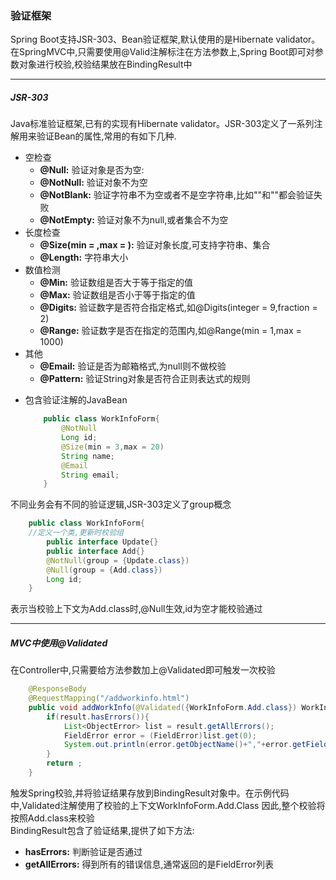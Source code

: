 ### 验证框架
Spring Boot支持JSR-303、Bean验证框架,默认使用的是Hibernate validator。在SpringMVC中,只需要使用@Valid注解标注在方法参数上,Spring Boot即可对参数对象进行校验,校验结果放在BindingResult中

---
##### JSR-303
Java标准验证框架,已有的实现有Hibernate validator。JSR-303定义了一系列注解用来验证Bean的属性,常用的有如下几种.
* 空检查
    * **@Null:** 验证对象是否为空:
    * **@NotNull:** 验证对象不为空
    * **@NotBlank:** 验证字符串不为空或者不是空字符串,比如""和""都会验证失败
    * **@NotEmpty:** 验证对象不为null,或者集合不为空
* 长度检查
    * **@Size(min = ,max = ):** 验证对象长度,可支持字符串、集合
    * **@Length:** 字符串大小
* 数值检测
    * **@Min:** 验证数组是否大于等于指定的值
    * **@Max:** 验证数组是否小于等于指定的值
    * **@Digits:** 验证数字是否符合指定格式,如@Digits(integer = 9,fraction = 2)
    * **@Range:** 验证数字是否在指定的范围内,如@Range(min = 1,max = 1000)
* 其他
    * **@Email:** 验证是否为邮箱格式,为null则不做校验
    * **@Pattern:** 验证String对象是否符合正则表达式的规则

- 包含验证注解的JavaBean
    ```java
        public class WorkInfoForm{
            @NotNull
            Long id;
            @Size(min = 3,max = 20)
            String name;
            @Email
            String email;
        }
    ```

不同业务会有不同的验证逻辑,JSR-303定义了group概念
```java
    public class WorkInfoForm{
    //定义一个类,更新时校验组
        public interface Update{}
        public interface Add{} 
        @NotNull(group = {Update.class})
        @Null(group = {Add.class})
        Long id;
    }
```
表示当校验上下文为Add.class时,@Null生效,id为空才能校验通过

---
##### MVC中使用@Validated
在Controller中,只需要给方法参数加上@Validated即可触发一次校验
```java
    @ResponseBody
    @RequestMapping("/addworkinfo.html")
    public void addWorkInfo(@Validated({WorkInfoForm.Add.class}) WorkInfoForm workInfo,BindingResult result){
        if(result.hasErrors()){
            List<ObjectError> list = result.getAllErrors();
            FieldError error = (FieldError)list.get(0);
            System.out.println(error.getObjectName()+","+error.getField()+","+error.getDefaultMessage());
        }
        return ;
    } 
```

触发Spring校验,并将验证结果存放到BindingResult对象中。在示例代码中,Validated注解使用了校验的上下文WorkInfoForm.Add.Class 因此,整个校验将按照Add.class来校验
<br>
BindingResult包含了验证结果,提供了如下方法:
- **hasErrors:** 判断验证是否通过
- **getAllErrors:** 得到所有的错误信息,通常返回的是FieldError列表
